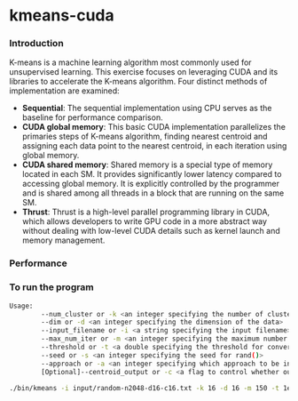 # kmeans-cuda

### Introduction
K-means is a machine learning algorithm most commonly used for unsupervised learning. This exercise focuses on leveraging CUDA and its libraries to accelerate the K-means algorithm. Four distinct methods of implementation are examined:
* **Sequential**: The sequential implementation using CPU serves as the baseline for performance comparison.
* **CUDA global memory**: This basic CUDA implementation parallelizes the primaries steps of K-means algorithm, finding nearest centroid and assigning each data point to the nearest centroid, in each iteration using global memory.
* **CUDA shared memory**: Shared memory is a special type of memory located in each SM. It provides significantly lower latency compared to accessing global memory. It is explicitly controlled by the programmer and is shared among all threads in a block that are running on the same SM. 
* **Thrust**: Thrust is a high-level parallel programming library in CUDA, which allows developers to write GPU code in a more abstract way without dealing with low-level CUDA details such as kernel launch and memory management.

### Performance


### To run the program 
```bash
Usage:
        --num_cluster or -k <an integer specifying the number of clusters>
        --dim or -d <an integer specifying the dimension of the data>
        --input_filename or -i <a string specifying the input filename>
        --max_num_iter or -m <an integer specifying the maximum number of iterations>
        --threshold or -t <a double specifying the threshold for convergence>
        --seed or -s <an integer specifying the seed for rand()>
        --approach or -a <an integer specifying which approach to be invoked to solve kmeans 1 for CPU; 2 for CUDA gmem; 3 for CUDA shmem; 4 for thrust
        [Optional]--centroid_output or -c <a flag to control whether output the centroids or labels>
```
```bash
./bin/kmeans -i input/random-n2048-d16-c16.txt -k 16 -d 16 -m 150 -t 1e-6 -s 8675309 -a 4 -c
```
